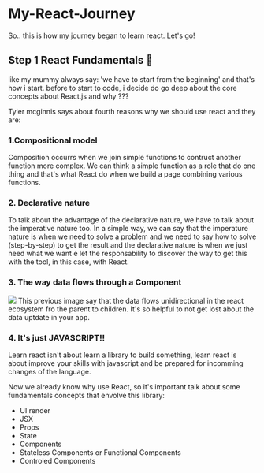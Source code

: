 # My-React-Journey

So.. this is how my journey began to learn react.
Let's go!

## Step 1 React Fundamentals :runner:

like my mummy always say: 'we have to start from the beginning' and that's how i start.
before to start to code, i decide do go deep about the core concepts about React.js and
why ???

Tyler mcginnis says about fourth reasons why we should use react and they are:

### 1.Compositional model
   Composition occurrs when we join simple functions to contruct another function more complex. We can think a simple function    as a role that do one thing and that's what React do when we build a page combining various functions.
   
### 2. Declarative nature
   To talk about the advantage of the declarative nature, we have to talk about the imperative nature too. In a simple way, we    can say that the imperature nature is when we need to solve a problem and we need to say how to solve (step-by-step) to get
   the result and the declarative nature is when we just need what we want e let the responsability to discover the way to get    this with the tool, in this case, with React.
   
### 3. The way data flows through a Component
   <img src="https://i.imgur.com/bLKFqdd.png" />
   This previous image say that the data flows unidirectional in the react ecosystem fro the parent to children. It's so          helpful to not get lost about the data uptdate in your app.
    
### 4. It's just JAVASCRIPT!!
   Learn react isn't about learn a library to build something, learn react is about improve your skills with javascript and be    prepared for incomming changes of the language.
   
Now we already know why use React, so it's important talk about some fundamentals concepts that envolve this library:

* UI render
* JSX
* Props
* State
* Components
* Stateless Components or Functional Components
* Controled Components


